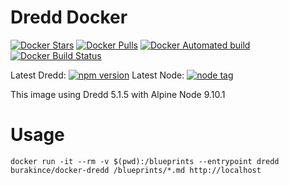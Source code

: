 # Dredd Docker

[![Docker Stars](https://img.shields.io/docker/stars/burakince/docker-dredd.svg)](https://hub.docker.com/r/burakince/docker-dredd/) [![Docker Pulls](https://img.shields.io/docker/pulls/burakince/docker-dredd.svg)](https://hub.docker.com/r/burakince/docker-dredd/) [![Docker Automated build](https://img.shields.io/docker/automated/burakince/docker-dredd.svg)](https://hub.docker.com/r/burakince/docker-dredd/) [![Docker Build Status](https://img.shields.io/docker/build/burakince/docker-dredd.svg)](https://hub.docker.com/r/burakince/docker-dredd/)

Latest Dredd: [![npm version](https://badge.fury.io/js/dredd.svg)](https://www.npmjs.com/package/dredd)
Latest Node: [![node tag](https://img.shields.io/github/tag/nodejs/node.svg)](https://github.com/nodejs/node)

This image using Dredd 5.1.5 with Alpine Node 9.10.1

# Usage

```
docker run -it --rm -v $(pwd):/blueprints --entrypoint dredd burakince/docker-dredd /blueprints/*.md http://localhost
```

